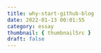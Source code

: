 ```yaml
---
title: why-start-github-blog
date: 2022-01-13 00:01:55
category: essay
thumbnail: { thumbnailSrc }
draft: false
---
```


